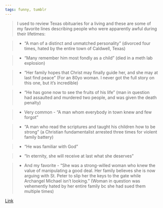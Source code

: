 ```yaml
---
tags: funny, tumblr
---
```


> I used to review Texas obituaries for a living and these are some of my favorite lines describing people who were apparently awful during their lifetimes:

> * “A man of a distinct and unmatched personality” (divorced four times, hated by the entire town of Caldwell, Texas)

> * “Many remember him most fondly as a child” (died in a meth lab explosion)

> * “Her family hopes that Christ may finally guide her, and she may at last find peace” (For an 80yo woman. I never got the full story on this one, but it’s incredible)

> * “He has gone now to see the fruits of his life” (man in question had assaulted and murdered two people, and was given the death penalty)

> * Very common - “A man whom everybody in town knew and few forgot”

> * “A man who read the scriptures and taught his children how to be strong” (a Christian fundamentalist arrested three times for violent family battery)

> * “He was familiar with God”

> * “In eternity, she will receive at last what she deserves”

> * And my favorite - “She was a strong-willed woman who knew the value of manipulating a good deal. Her family believes she is now arguing with St. Peter to slip her the keys to the gate while Archangel Michael isn’t looking.” (Woman in question was vehemently hated by her entire family bc she had sued them multiple times)

[Link](https://hamletthedane.tumblr.com/post/740066648383422465/okay-i-used-to-review-texas-obituaries-for-a)
